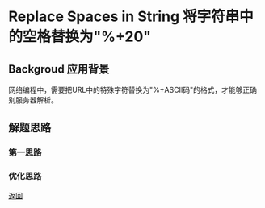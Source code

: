# Replace Spaces in String 将字符串中的空格替换为"%+20"

## Backgroud 应用背景
网络编程中，需要把URL中的特殊字符替换为"%+ASCII码"的格式，才能够正确别服务器解析。

## 解题思路
### 第一思路


### 优化思路

[返回](./)